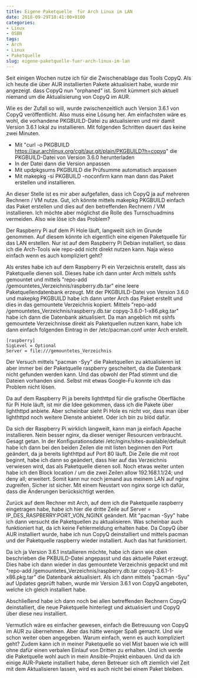 ```yaml
---
title: Eigene Paketquelle  für Arch Linux im LAN
date: 2018-09-29T18:41:00+0100
categories:
- Linux
- OSBN
tags:
- Arch
- Linux
- Paketquelle
slug: eigene-paketquelle-fuer-arch-linux-im-lan
---
```

Seit einigen Wochen nutze ich für die Zwischenablage das Tools CopyQ. Als ich heute die über AUR installierten Pakete aktualisiert habe, wurde mir angezeigt. dass CopyQ nun "orphaned" ist. Somit kümmert sich aktuell niemand um die Aktualisierung von CopyQ im AUR.

Wie es der Zufall so will, wurde zwischenzeitlich auch Version 3.6.1 von CopyQ veröffentlicht. Also muss eine Lösung her. Am einfachsten wäre es wohl, die vorhandene PKGBUILD-Datei zu aktualisieren und mir damit Version 3.6.1 lokal zu installieren. Mit folgenden Schritten dauert das keine zwei Minuten.

* Mit "curl -o PKGBUILD https://aur.archlinux.org/cgit/aur.git/plain/PKGBUILD?h=copyq" die PKGBUILD-Datei von Version 3.6.0 herunterladen
* In der Datei dann die Version anpassen
* Mit updpkgsums PKGBUILD die Prüfsumme automatisch anpassen
* Mit makepkg -si PKGBUILD -noconfirm kann man dann das Paket erstellen und installieren. 

An dieser Stelle ist es mir aber aufgefallen, dass ich CopyQ ja auf mehreren Rechnern / VM nutze. Gut, ich könnte mittels makepkg PKGBUILD einfach das Paket erstellen und dies auf den betreffenden Rechnern / VM installieren. Ich möchte aber möglichst die Rolle des Turnschuadmins vermeiden. Also wie löse ich das Problem?

Der Raspberry Pi auf dem Pi Hole läuft, langweilt sich im Grunde genommen. Auf diesem könnte ich eigentlich eine eigenen Paketquelle für das LAN erstellen. Nur ist auf dem Raspberry Pi Debian installiert, so dass ich die Arch-Tools wie repo-add nicht direkt nutzen kann. Naja wieso einfach wenn es auch kompliziert geht?

Als erstes habe ich auf dem Raspberry Pi ein Verzeichnis erstellt, dass als Paketquelle dienen soll. Dieses habe ich dann unter Arch mittels sshfs gemountet und mittels "repo-add /gemountetes_Verzeichnis/raspberry.db.tar" eine leere Paketquellendatenbank erzeugt. Mit der PKGBUILD-Datei von Version 3.6.0 und makepkg PKGBUILD habe ich dann unter Arch das Paket erstellt und dies in das gemountete Verzeichnis kopiert. Mittels "repo-add /gemountetes_Verzeichnis/raspberry.db.tar copyq-3.6.0-1-x86.pkg.tar" habe ich dann die Datenbank aktualisiert. Da man angeblich mit sshfs gemountete Verzeichnisse direkt als Paketquellen nutzen kann, habe ich dann einfach folgenden Eintrag in der /etc/pacman.conf unter Arch erstellt.

<pre class="line-numbers language-bash" style="white-space:pre-wrap;">
<code class="language-bash">[raspberry]
SigLevel = Optional
Server = file:///gemountetes_Verzeichnis</code>
</pre>

Der Versuch mittels "pacman -Syy" die Paketquellen zu aktualisieren ist aber immer bei der Paketquelle raspberry gescheitert, da die Datenbank nicht gefunden werden kann. Und das obwohl der Pfad stimmt und die Dateien vorhanden sind. Selbst mit etwas Google-Fu konnte ich das Problem nicht lösen.

Da auf dem Raspberry Pi ja bereits lighthttpd für die grafische Oberfläche für Pi Hole läuft, ist mir die Idee gekommen, dass ich die Pakete über lighthttpd anbiete. Aber scheinbar sieht Pi Hole es nicht vor, dass man über lighthttpd noch weitere Dienste anbietet. Oder ich bin zu blöd dafür.

Da sich der Raspberry Pi wirklich langweilt, kann man ja einfach Apache installieren. Nein besser nginx, da dieser weniger Resourcen verbraucht. Gesagt getan. In der Konfigurationsdatei /etc/nginx/sites-available/default habe ich dann bei den beiden Zeilen die mit listen beginnen den Port geändert, da ja bereits lighthttpd auf Port 80 läuft. Die Zeile die mit root beginnt, habe ich dann so geändert, dass hier auf das Verzeichnis verwiesen wird, das als Paketquelle dienen soll. Noch etwas weiter unten habe ich den Block location / um die zwei Zeilen allow 192.168.1.1/24; und deny all; erweitert. Somit kann nur noch jemand aus meinem LAN auf nginx zugreifen. Sicher ist sicher. Mit einem Neustart von nginx sorge ich dafür, dass die Änderungen berücksichtigt werden.

Zurück auf dem Rechner mit Arch, auf dem ich die Paketquelle raspberry eingetragen habe, habe ich hier die dritte Zeile auf Server = IP_DES_RASPBERRY:PORT_VON_NGINX geändert. Mit "pacman -Syy" habe ich dann versucht die Paketquellen zu aktualisieren. Was scheinbar auch funktioniert hat, da ich keine Fehlermeldung erhalten habe. Da CopyQ über AUR installiert wurde, habe ich nun CopyQ deinstalliert und mittels pacman und der Paketquelle raspberry wieder installiert. Auch das hat funktioniert.

Da ich ja Version 3.6.1 installieren möchte, habe ich dann wie oben beschrieben die PKBUILD-Datei angepasst und das aktuelle Paket erzeugt. Dies habe ich dann wieder in das gemountete Verzeichnis gepackt und mit "repo-add /gemountetes_Verzeichnis/raspberry.db.tar copyq-3.6.1-1-x86.pkg.tar" die Datenbank aktualisiert. Als ich dann mittels "pacman -Syu" auf Updates geprüft haben, wurde mir Version 3.6.1 von CopyQ angeboten, welche ich gleich installiert habe.

Abschließend habe ich dann noch bei allen betreffenden Rechnern CopyQ deinstalliert, die neue Paketquelle hinterlegt und aktualisiert und CopyQ über diese neu installiert.

Vermutlich wäre es einfacher gewesen, einfach die Betreuuung von CopyQ im AUR zu übernehmen. Aber das hätte weniger Spaß gemacht. Und wie schon weiter oben angegeben. Warum einfach, wenn es auch kompliziert geht? Zudem kann ich in meiner Paketquelle so viel Mist bauen wie ich willl ohne dafür einen verbalen Einlauf von Dritten zu erhalten. Und ich werde die Paketquelle wohl auch in mein Ansible-Projekt einbauen. Und da ich einige AUR-Pakete installiert habe, deren Betreuer sich oft ziemlich viel Zeit mit dem Aktualisieren lassen, wird es auch nicht bei einem Paket bleiben.
